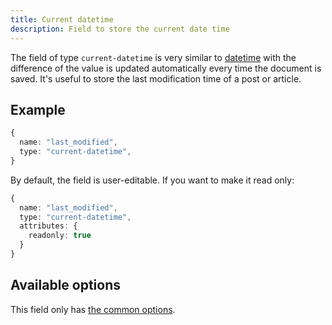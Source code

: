 ```yaml
---
title: Current datetime
description: Field to store the current date time
---
```


The field of type `current-datetime` is very similar to
[datetime](./datetime.md) with the difference of the value is updated
automatically every time the document is saved. It's useful to store the last
modification time of a post or article.

## Example

```ts
{
  name: "last_modified",
  type: "current-datetime",
}
```

By default, the field is user-editable. If you want to make it read only:

```ts
{
  name: "last_modified",
  type: "current-datetime",
  attributes: {
    readonly: true
  }
}
```

## Available options

This field only has
[the common options](../configuration/fields.md#common-field-options).
